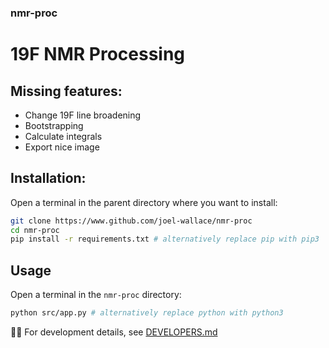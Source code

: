 ### nmr-proc
# 19F NMR Processing

## Missing features:
- Change 19F line broadening
- Bootstrapping
- Calculate integrals
- Export nice image

## Installation:
Open a terminal in the parent directory where you want to install:
```bash
git clone https://www.github.com/joel-wallace/nmr-proc
cd nmr-proc
pip install -r requirements.txt # alternatively replace pip with pip3
```

## Usage
Open a terminal in the `nmr-proc` directory:
```bash
python src/app.py # alternatively replace python with python3
```

👩‍💻 For development details, see [DEVELOPERS.md](./DEVELOPERS.md)

